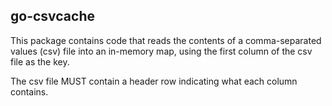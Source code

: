 ## go-csvcache

This package contains code that reads the contents of a
comma-separated values (csv) file into an in-memory map, using the
first column of the csv file as the key.

The csv file MUST contain a header row indicating what each column
contains.

